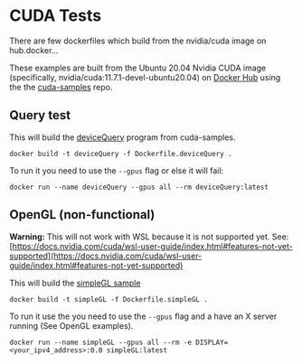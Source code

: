 # CUDA Tests

There are few dockerfiles which build from the nvidia/cuda image on hub.docker...

These examples are built from the Ubuntu 20.04 Nvidia CUDA image (specifically, nvidia/cuda:11.7.1-devel-ubuntu20.04) on [Docker Hub](https://hub.docker.com) using the the [cuda-samples](https://github.com/NVIDIA/cuda-samples) repo.


## Query test

This will build the [deviceQuery](https://github.com/NVIDIA/cuda-samples/tree/master/Samples/1_Utilities/deviceQuery) program from cuda-samples.

```
docker build -t deviceQuery -f Dockerfile.deviceQuery .
```

To run it you need to use the `--gpus` flag or else it will fail:
```
docker run --name deviceQuery --gpus all --rm deviceQuery:latest
```

## OpenGL (non-functional)

**Warning:** This will not work with WSL because it is not supported yet. See: [https://docs.nvidia.com/cuda/wsl-user-guide/index.html#features-not-yet-supported](https://docs.nvidia.com/cuda/wsl-user-guide/index.html#features-not-yet-supported)

This will build the [simpleGL sample](https://github.com/NVIDIA/cuda-samples/tree/master/Samples/5_Domain_Specific/simpleGL)

```
docker build -t simpleGL -f Dockerfile.simpleGL .
```

To run it use the you need to use the `--gpus` flag and a have an X server running (See OpenGL examples).

```
docker run --name simpleGL --gpus all --rm -e DISPLAY=<your_ipv4_address>:0.0 simpleGL:latest
```
